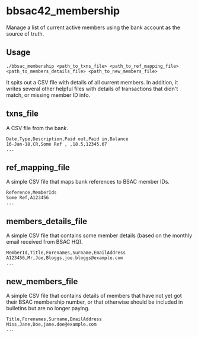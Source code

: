 # bbsac42_membership
Manage a list of current active members using the bank account as the source of truth.

## Usage
```
./bbsac_membership <path_to_txns_file> <path_to_ref_mapping_file> <path_to_members_details_file> <path_to_new_members_file>
```

It spits out a CSV file with details of all current members. In addition, it writes several other helpful files with details of transactions that didn't match, or missing member ID info.

## txns_file
A CSV file from the bank.
```
Date,Type,Description,Paid out,Paid in,Balance
16-Jan-18,CR,Some Ref , ,18.5,12345.67
...
```

## ref_mapping_file
A simple CSV file that maps bank references to BSAC member IDs.
```
Reference,MemberIds
Some Ref,A123456
...
```

## members_details_file
A simple CSV file that contains some member details (based on the monthly email received from BSAC HQ).
```
MemberId,Title,Forenames,Surname,EmailAddress
A123456,Mr,Joe,Bloggs,joe.bloggs@example.com
...
```

## new_members_file
A simple CSV file that contains details of members that have not yet got their BSAC membership number, or that otherwise should be included in bulletins but are no longer paying.
```
Title,Forenames,Surname,EmailAddress
Miss,Jane,Doe,jane.doe@example.com
...
```
